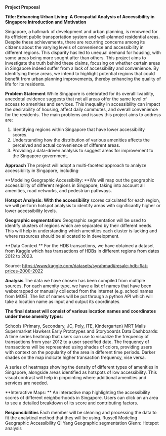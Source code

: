 **Project Proposal**

**Title: Enhancing Urban Living: A Geospatial Analysis of Accessibility in Singapore
Introduction and Motivation**

Singapore, a hallmark of development and urban planning, is renowned for its efficient public transportation system and well-planned residential areas. Despite these achievements, there are recurring concerns among its citizens about the varying levels of convenience and accessibility in different regions. This disparity has led to unequal demand for housing, with some areas being more sought after than others. This project aims to investigate the truth behind these claims, focusing on whether certain areas in Singapore indeed suffer from a lack of accessibility and convenience. By identifying these areas, we intend to highlight potential regions that could benefit from urban planning improvements, thereby enhancing the quality of life for its residents.

**Problem Statement**
While Singapore is celebrated for its overall livability, anecdotal evidence suggests that not all areas offer the same level of access to amenities and services. This inequality in accessibility can impact the desirability of housing, affect daily commutes, and overall convenience for the residents. The main problems and issues this project aims to address are:

1. Identifying regions within Singapore that have lower accessibility scores.
2. Understanding how the distribution of various amenities affects the perceived and actual convenience of different areas.
3. Providing a data-driven analysis to suggest areas for improvement to the Singapore government.

**Approach**
The project will adopt a multi-faceted approach to analyze accessibility in Singapore, including:

**Modeling Geographic Accessibility: **We will map out the geographic accessibility of different regions in Singapore, taking into account all amenities, road networks, and pedestrian pathways.

**Hotspot Analysis: With the accessibility** scores calculated for each region, we will perform hotspot analysis to identify areas with significantly higher or lower accessibility levels.

**Geographic segmentation:** Geographic segmentation will be used to identify clusters of regions which are separated by their different needs. This will help in understanding which amenities each cluster is lacking and where resources should be allocated to in development. 

**Data
Context **
For the HDB transactions, we have obtained a dataset from Kaggle which has transactions of HDBs in different regions from dates 2012 to 2023. 

Source: https://www.kaggle.com/datasets/syrahmadi/resale-hdb-flat-prices-2000-2022

**Analysis**
The data we have chosen has been compiled from multiple sources. For each amenity type, we have a list of names that have been webscrapped or manually collected from the internet (e.g. school names from MOE). The list of names will be put through a python API which will take a location name as input and output its coordinates. 

**The final dataset will consist of various location names and coordinates under these amenity types**:

Schools (Primary, Secondary, JC, Poly, ITE, Kindergarten)
MRT
Malls
Supermarket
Hawkers
Early Prototypes and Storyboards
Data Dashboards: 
A time series heatmap that users can use to visualize the frequency of transactions from year 2012 to a user specified date. The frequency of transactions will be represented using shades of colors, providing users with context on the popularity of the area in different time periods. Darker shades on the map indicate higher transaction frequency, vise versa.

A series of heatmaps showing the density of different types of amenities in Singapore, alongside areas identified as hotspots of low accessibility. This visual contrast will help in pinpointing where additional amenities and services are needed.



**Interactive Maps: **
An interactive map highlighting the accessibility scores of different neighborhoods in Singapore. Users can click on an area to see a detailed breakdown of its score and contributing factors.

**Responsibilities**
Each member will be cleaning and processing the data to fit the analytical method that they will be using. 
Russell
Modeling Geographic Accessibility 
Qi Yang
Geographic segmentation
Glenn: 
Hotspot analysis




